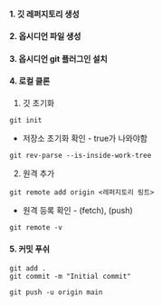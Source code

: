 #### 1. 깃 레퍼지토리 생성
#### 2. 옵시디언 파일 생성
#### 3. 옵시디언 git 플러그인 설치
#### 4. 로컬 클론
1. 깃 초기화
```
git init
```
- 저장소 초기화 확인 - true가 나와야함
```
git rev-parse --is-inside-work-tree
```
2. 원격 추가
```
git remote add origin <레퍼지토리 링트>

```
- 원격 등록 확인 - (fetch), (push)
```
git remote -v
```
#### 5. 커밋 푸쉬
```
git add .
git commit -m "Initial commit"
```
```
git push -u origin main
```
